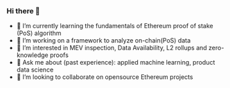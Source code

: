 ### Hi there 👋

- 🔭 I’m currently learning the fundamentals of Ethereum proof of stake (PoS) algorithm
- 🌱 I’m working on a framework to analyze on-chain(PoS) data
- 👀 I’m interested in MEV inspection, Data Availability, L2 rollups and zero-knowledge proofs 
- 💬 Ask me about (past experience): applied machine learning, product data science 
- 💞️ I’m looking to collaborate on opensource Ethereum projects

<!--
**logixian/logixian** is a ✨ _special_ ✨ repository because its `README.md` (this file) appears on your GitHub profile.

Here are some ideas to get you started:

- 🔭 I’m currently working on ...
- 🌱 I’m currently learning ...
- 👯 I’m looking to collaborate on ...
- 🤔 I’m looking for help with ...
- 💬 Ask me about ...
- 📫 How to reach me: ...
- 😄 Pronouns: ...
- ⚡ Fun fact: ...
-->
